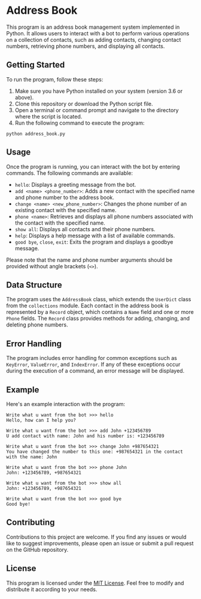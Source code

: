 # Address Book 

This program is an address book management system implemented in Python. It allows users to interact with a bot to perform various operations on a collection of contacts, such as adding contacts, changing contact numbers, retrieving phone numbers, and displaying all contacts.

## Getting Started

To run the program, follow these steps:

1. Make sure you have Python installed on your system (version 3.6 or above).
2. Clone this repository or download the Python script file.
3. Open a terminal or command prompt and navigate to the directory where the script is located.
4. Run the following command to execute the program:

```shell
python address_book.py
```

## Usage

Once the program is running, you can interact with the bot by entering commands. The following commands are available:

- `hello`: Displays a greeting message from the bot.
- `add <name> <phone_number>`: Adds a new contact with the specified name and phone number to the address book.
- `change <name> <new_phone_number>`: Changes the phone number of an existing contact with the specified name.
- `phone <name>`: Retrieves and displays all phone numbers associated with the contact with the specified name.
- `show all`: Displays all contacts and their phone numbers.
- `help`: Displays a help message with a list of available commands.
- `good bye`, `close`, `exit`: Exits the program and displays a goodbye message.

Please note that the name and phone number arguments should be provided without angle brackets (`<>`).

## Data Structure

The program uses the `AddressBook` class, which extends the `UserDict` class from the `collections` module. Each contact in the address book is represented by a `Record` object, which contains a `Name` field and one or more `Phone` fields. The `Record` class provides methods for adding, changing, and deleting phone numbers.

## Error Handling

The program includes error handling for common exceptions such as `KeyError`, `ValueError`, and `IndexError`. If any of these exceptions occur during the execution of a command, an error message will be displayed.

## Example

Here's an example interaction with the program:

```
Write what u want from the bot >>> hello
Hello, how can I help you?

Write what u want from the bot >>> add John +123456789
U add contact with name: John and his number is: +123456789

Write what u want from the bot >>> change John +987654321
You have changed the number to this one: +987654321 in the contact with the name: John

Write what u want from the bot >>> phone John
John: +123456789, +987654321

Write what u want from the bot >>> show all
John: +123456789, +987654321

Write what u want from the bot >>> good bye
Good bye!
```

## Contributing

Contributions to this project are welcome. If you find any issues or would like to suggest improvements, please open an issue or submit a pull request on the GitHub repository.

## License

This program is licensed under the [MIT License](https://opensource.org/licenses/MIT). Feel free to modify and distribute it according to your needs.
